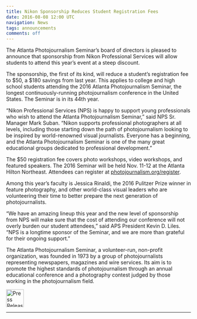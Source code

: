 ```yaml
---
title: Nikon Sponsorship Reduces Student Registration Fees
date: 2016-08-08 12:00 UTC
navigation: News
tags: announcements
comments: off
---
```


The Atlanta Photojournalism Seminar’s board of directors is pleased to announce that sponsorship from Nikon Professional Services will allow students to attend this year’s event at a steep discount.

The sponsorship, the first of its kind, will reduce a student’s registration fee to $50, a $180 savings from last year. This applies to college and high school students attending the 2016 Atlanta Photojournalism Seminar, the longest continuously-running photojournalism conference in the United States. The Seminar is in its 44th year.

“Nikon Professional Services (NPS) is happy to support young professionals who wish to attend the Atlanta Photojournalism Seminar,” said NPS Sr. Manager Mark Suban. “Nikon supports professional photographers at all levels, including those starting down the path of photojournalism looking to be inspired by world-renowned visual journalists. Everyone has a beginning, and the Atlanta Photojournalism Seminar is one of the many great educational groups dedicated to professional development.”

The $50 registration fee covers photo workshops, video workshops, and featured speakers. The 2016 Seminar will be held Nov. 11-12 at the Atlanta Hilton Northeast. Attendees can register at [photojournalism.org/register](/register/).

Among this year’s faculty is Jessica Rinaldi, the 2016 Pulitzer Prize winner in feature photography, and other world-class visual leaders who are volunteering their time to better prepare the next generation of photojournalists.

“We have an amazing lineup this year and the new level of sponsorship from NPS will make sure that the cost of attending our conference will not overly burden our student attendees,” said APS President Kevin D. Liles. “NPS is a longtime sponsor of the Seminar, and we are more than grateful for their ongoing support.”

The Atlanta Photojournalism Seminar, a volunteer-run, non-profit organization, was founded in 1973 by a group of photojournalists representing newspapers, magazines and wire services. Its aim is to promote the highest standards of photojournalism through an annual educational conference and a photography contest judged by those working in the photojournalism field.

<a href="/documents/nikon-sponsorship-press-release.pdf" alt="Nikon Sponsorship Reduces Student Registration Fees" title="Click here to download this press release as a PDF" class="tooltip-link" data-placement="right">
  <img src="/images/icons/pdf.png" alt="Press Release PDF" width="48">
</a>

<hr>